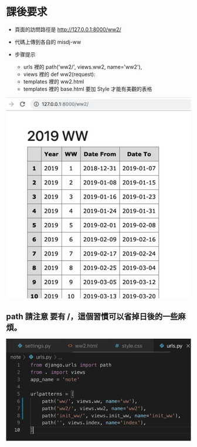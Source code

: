 # 課後要求

- 頁面的訪問路徑是 http://127.0.0.1:8000/ww2/
- 代碼上傳到各自的  misdj-ww
- 步骤提示

  - urls 裡的 path('ww2/', views.ww2, name='ww2'),
  - views 裡的 def ww2(request):
  - templates 裡的 ww2.html
  - templates 裡的 base.html 要加 Style 才能有美觀的表格

![Step1](img/51v2.png)


## path 請注意 要有 /，這個習慣可以省掉日後的一些麻煩。
![Step1](img/52.png)
